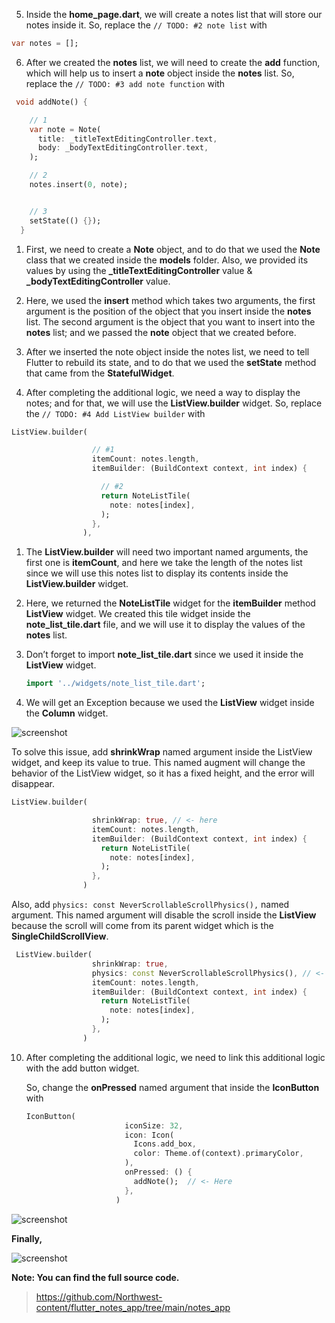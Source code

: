 
5. Inside the **home_page.dart**, we will create a notes list that will store our notes inside it. So, replace the `// TODO: #2 note list` with

```dart
var notes = [];
```

6. After we created the **notes** list, we will need to create the **add** function, which will help us to insert a **note** object inside the **notes** list. So, replace the `// TODO: #3 add note function` with

```dart
 void addNote() {

    // 1
    var note = Note(
      title: _titleTextEditingController.text,
      body: _bodyTextEditingController.text,
    );

    // 2
    notes.insert(0, note);


    // 3
    setState(() {});
  }
```

1. First, we need to create a **Note** object, and to do that we used the **Note** class that we created inside the **models** folder. Also, we provided its values by using the **\_titleTextEditingController** value & **\_bodyTextEditingController** value.
2. Here, we used the **insert** method which takes two arguments, the first argument is the position of the object that you insert inside the **notes** list. The second argument is the object that you want to insert into the **notes** list; and we passed the **note** object that we created before.
3. After we inserted the note object inside the notes list, we need to tell Flutter to rebuild its state, and to do that we used the **setState** method that came from the **StatefulWidget**.

4. After completing the additional logic, we need a way to display the notes; and for that, we will use the **ListView.builder** widget. So, replace the `// TODO: #4 Add ListView builder` with

```dart
ListView.builder(

                  // #1
                  itemCount: notes.length,
                  itemBuilder: (BuildContext context, int index) {

                    // #2
                    return NoteListTile(
                      note: notes[index],
                    );
                  },
                ),
```

1. The **ListView.builder** will need two important named arguments, the first one is **itemCount**, and here we take the length of the notes list since we will use this notes list to display its contents inside the **ListView.builder** widget.
2. Here, we returned the **NoteListTile** widget for the **itemBuilder** method **ListView** widget. We created this tile widget inside the **note_list_tile.dart** file, and we will use it to display the values of the **notes** list.

3. Don’t forget to import **note_list_tile.dart** since we used it inside the **ListView** widget.

   ```dart
   import '../widgets/note_list_tile.dart';
   ```

4. We will get an Exception because we used the **ListView** widget inside the **Column** widget.

![screenshot](https://lh3.googleusercontent.com/jJ0mvg2hp6Sas7NpTeh72SZxstoXyk7UQXR6RKsAbR4imKbg7LRP9-F-ct7qeuDLLYbteDhrQ1nfCofxeUALpcoACmKB-hznCKfQZL1p-5onJD9ROwAl5CGlU6-pqmjNeupGgehB)

To solve this issue, add **shrinkWrap** named argument inside the ListView widget, and keep its value to true. This named augment will change the behavior of the ListView widget, so it has a fixed height, and the error will disappear.

```dart
ListView.builder(

                  shrinkWrap: true, // <- here
                  itemCount: notes.length,
                  itemBuilder: (BuildContext context, int index) {
                    return NoteListTile(
                      note: notes[index],
                    );
                  },
                )
```

Also, add `physics: const NeverScrollableScrollPhysics(),` named argument. This named argument will disable the scroll inside the **ListView** because the scroll will come from its parent widget which is the **SingleChildScrollView**.

```dart
 ListView.builder(
                  shrinkWrap: true,
                  physics: const NeverScrollableScrollPhysics(), // <- Here
                  itemCount: notes.length,
                  itemBuilder: (BuildContext context, int index) {
                    return NoteListTile(
                      note: notes[index],
                    );
                  },
                )
```

10. After completing the additional logic, we need to link this additional logic with the add button widget.

    So, change the **onPressed** named argument that inside the **IconButton** with

    ```dart
    IconButton(
                          iconSize: 32,
                          icon: Icon(
                            Icons.add_box,
                            color: Theme.of(context).primaryColor,
                          ),
                          onPressed: () {
                            addNote();  // <- Here
                          },
                        )
    ```

![screenshot](https://lh5.googleusercontent.com/JuQllaI9HpwLkjkkAGhz9ua8R3TVA52vS_obpbf3pxpsjtihIsMBSPZFjemyha_0Pkj07cJIoINTKJgft8-xkrRnR46CoMerRi4IUrfqx3T82Zy8nNol2FUXrcZ50Qq891ci7tDd)

**Finally,**

![screenshot](https://lh4.googleusercontent.com/VsX1QoUtpmsfmJ4lE1mtxQoRfJBNRYGfMxz1Ad3KUdAQkjq-pZTeezq0Q-RpO9ZTEV4-_ri1o-ayEF2geqYeFiGp8bII8oVnzKzVvcKxIvGiTMahCKXYRFH9ALwLAWqTb_qKlTIm)

**Note: You can find the full source code.**

> https://github.com/Northwest-content/flutter_notes_app/tree/main/notes_app

